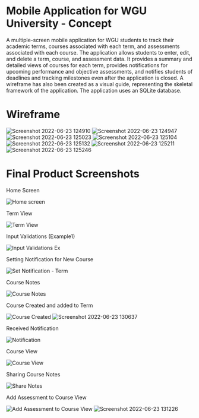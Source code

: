# Mobile Application for WGU University - Concept

A multiple-screen mobile application for WGU students to track their academic terms, courses associated with each term, and assessments associated with each course. 
The application allows students to enter, edit, and delete a term, course, and assessment data. It provides a summary and detailed views of courses for each term, 
provides notifications for upcoming performance and objective assessments, and notifies students of deadlines and tracking milestones even after the application 
is closed. A wireframe has also been created as a visual guide, representing the skeletal framework of the application. The application uses an SQLite database.

# Wireframe
![Screenshot 2022-06-23 124910](https://user-images.githubusercontent.com/84644999/175375196-21a580b1-57ad-4491-97d5-4c3c376c30dc.png)
![Screenshot 2022-06-23 124947](https://user-images.githubusercontent.com/84644999/175375298-9ed5b8e3-2136-4968-a575-e6bf9530c94a.png)
![Screenshot 2022-06-23 125023](https://user-images.githubusercontent.com/84644999/175375401-0c90b979-2cf2-47d1-96ea-ef5173e37e2d.png)
![Screenshot 2022-06-23 125104](https://user-images.githubusercontent.com/84644999/175375470-ed9011b1-f7ae-4ddb-9db8-f49382e8e73a.png)
![Screenshot 2022-06-23 125132](https://user-images.githubusercontent.com/84644999/175375539-499016ef-aa8c-48dd-8e69-098f8f30ebd9.png)
![Screenshot 2022-06-23 125211](https://user-images.githubusercontent.com/84644999/175375681-c678ddbc-f497-4f2e-b926-49f496f3f987.png)
![Screenshot 2022-06-23 125246](https://user-images.githubusercontent.com/84644999/175375754-02066528-5d04-44ba-8bb4-18c00856ee50.png)

# Final Product Screenshots

Home Screen

![Home screen](https://user-images.githubusercontent.com/84644999/175377042-f9babed5-e304-4019-adb3-d5775693d4bf.png)

Term View

![Term View](https://user-images.githubusercontent.com/84644999/175377097-2013a3c3-b808-434a-878c-121b9441890a.png)

Input Validations (Example1)

![Input Validations Ex](https://user-images.githubusercontent.com/84644999/175377158-01b82cab-9eda-4df7-862d-cc04c82cd0c3.png)

Setting Notification for New Course

![Set Notification - Term](https://user-images.githubusercontent.com/84644999/175377442-b0a76004-5b2c-4f4f-a8e1-e9ff00eb591a.png)

Course Notes

![Course Notes](https://user-images.githubusercontent.com/84644999/175377728-a475d8bf-a633-4fab-b4cf-556e04c8be4c.png)

Course Created and added to Term

![Course Created](https://user-images.githubusercontent.com/84644999/175378004-4c2f7492-9a23-4f91-8cd1-94d2b9179c6d.png)
![Screenshot 2022-06-23 130637](https://user-images.githubusercontent.com/84644999/175378150-63626ac7-e893-415b-83c2-26526a4c5686.png)

Received Notification

![Notification](https://user-images.githubusercontent.com/84644999/175378330-38ad59d7-40b0-427e-a477-959961461da7.png)

Course View

![Course View](https://user-images.githubusercontent.com/84644999/175378545-96d935f8-ea65-45fd-a9ff-54e4aeb89f06.png)

Sharing Course Notes

![Share Notes](https://user-images.githubusercontent.com/84644999/175378739-bde1da52-ad02-4cdf-ad82-b611c6b615c3.png)

Add Assessment to Course View

![Add Assessment to Course View](https://user-images.githubusercontent.com/84644999/175378988-4ce308ea-5a4e-410a-9c04-010f934d5239.png)
![Screenshot 2022-06-23 131226](https://user-images.githubusercontent.com/84644999/175379063-2f3e12ee-cb48-4326-b61c-96911f1fa264.png)

